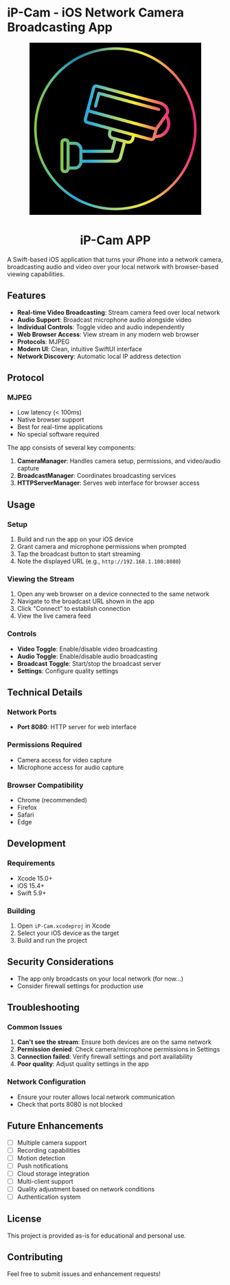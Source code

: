 # iP-Cam - iOS Network Camera Broadcasting App

<div align="center">
      <img src="https://github.com/FreQRiDeR/iP-Cam/blob/main/iP-Cam/Assets.xcassets/AppIcon.appiconset/iP-Cam%20%201.png" width="400" />             
      <h1>iP-Cam APP</h1>
</div>
A Swift-based iOS application that turns your iPhone into a network camera, broadcasting audio and video over your local network with browser-based viewing capabilities.

## Features

- **Real-time Video Broadcasting**: Stream camera feed over local network
- **Audio Support**: Broadcast microphone audio alongside video
- **Individual Controls**: Toggle video and audio independently
- **Web Browser Access**: View stream in any modern web browser
- **Protocols**: MJPEG
- **Modern UI**: Clean, intuitive SwiftUI interface
- **Network Discovery**: Automatic local IP address detection

## Protocol

### MJPEG
- Low latency (< 100ms)
- Native browser support
- Best for real-time applications
- No special software required

The app consists of several key components:

1. **CameraManager**: Handles camera setup, permissions, and video/audio capture
2. **BroadcastManager**: Coordinates broadcasting services
3. **HTTPServerManager**: Serves web interface for browser access

## Usage

### Setup
1. Build and run the app on your iOS device
2. Grant camera and microphone permissions when prompted
3. Tap the broadcast button to start streaming
4. Note the displayed URL (e.g., `http://192.168.1.100:8080`)

### Viewing the Stream
1. Open any web browser on a device connected to the same network
2. Navigate to the broadcast URL shown in the app
3. Click "Connect" to establish connection
4. View the live camera feed

### Controls
- **Video Toggle**: Enable/disable video broadcasting
- **Audio Toggle**: Enable/disable audio broadcasting
- **Broadcast Toggle**: Start/stop the broadcast server
- **Settings**: Configure quality settings

## Technical Details

### Network Ports
- **Port 8080**: HTTP server for web interface

### Permissions Required
- Camera access for video capture
- Microphone access for audio capture

### Browser Compatibility
- Chrome (recommended)
- Firefox
- Safari
- Edge

## Development

### Requirements
- Xcode 15.0+
- iOS 15.4+
- Swift 5.9+

### Building
1. Open `iP-Cam.xcodeproj` in Xcode
2. Select your iOS device as the target
3. Build and run the project

## Security Considerations

- The app only broadcasts on your local network (for now...)
- Consider firewall settings for production use

## Troubleshooting

### Common Issues
1. **Can't see the stream**: Ensure both devices are on the same network
2. **Permission denied**: Check camera/microphone permissions in Settings
3. **Connection failed**: Verify firewall settings and port availability
4. **Poor quality**: Adjust quality settings in the app

### Network Configuration
- Ensure your router allows local network communication
- Check that ports 8080 is not blocked

## Future Enhancements

- [ ] Multiple camera support
- [ ] Recording capabilities
- [ ] Motion detection
- [ ] Push notifications
- [ ] Cloud storage integration
- [ ] Multi-client support
- [ ] Quality adjustment based on network conditions
- [ ] Authentication system

## License

This project is provided as-is for educational and personal use.

## Contributing

Feel free to submit issues and enhancement requests! 
